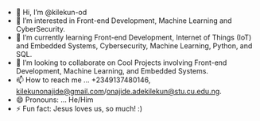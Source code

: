 - 👋 Hi, I’m @kilekun-od
- 👀 I’m interested in Front-end Development, Machine Learning and CyberSecurity.
- 🌱 I’m currently learning Front-end Development,  Internet of Things (IoT) and Embedded Systems, Cybersecurity, Machine Learning, Python, and SQL.
- 💞️ I’m looking to collaborate on Cool Projects involving Front-end Development, Machine Learning, and Embedded Systems.
- 📫 How to reach me ... +2349137480146, kilekunonajide@gmail.com/onajide.adekilekun@stu.cu.edu.ng. 
- 😄 Pronouns: ... He/Him
- ⚡ Fun fact: Jesus loves us, so much! :)

